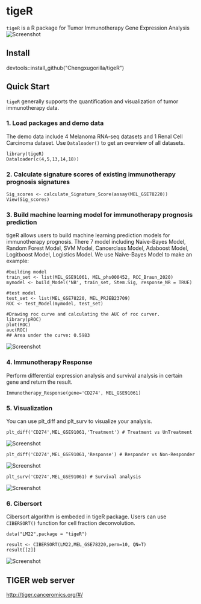 # tigeR
`tigeR` is a R package for Tumor Immunotherapy Gene Expression Analysis
![Screenshot](https://github.com/Chengxugorilla/tigeR/raw/main/man/figures/logo.png)

## Install
devtools::install_github("Chengxugorilla/tigeR")

## Quick Start
`tigeR` generally supports the quantification and visualization of tumor immunotherapy data. 

### 1. Load packages and demo data
The demo data include 4 Melanoma RNA-seq datasets and 1 Renal Cell Carcinoma dataset. Use `Dataloader()` to get an overview of all datasets.
```
library(tigeR)
Dataloader(c(4,5,13,14,18))
```
### 2. Calculate signature scores of existing immunotherapy prognosis signatures
```
Sig_scores <- calculate_Signature_Score(assay(MEL_GSE78220))
View(Sig_scores)
```
### 3. Build machine learning model for immunotherapy prognosis prediction
  tigeR allows users to build machine learning prediction models for immunotherapy prognosis. There 7 model including Naive-Bayes Model, Random Forest Model, SVM Model, Cancerclass Model, Adaboost Model, Logitboost Model, Logistics Model.
  We use Naive-Bayes Model to make an example:
```
#building model
train_set <- list(MEL_GSE91061, MEL_phs000452, RCC_Braun_2020)
mymodel <- build_Model('NB', train_set, Stem.Sig, response_NR = TRUE)

#test model
test_set <- list(MEL_GSE78220, MEL_PRJEB23709)
ROC <- test_Model(mymodel, test_set)

#Drawing roc curve and calculating the AUC of roc curver.
library(pROC)
plot(ROC)
auc(ROC)
## Area under the curve: 0.5983
```
![Screenshot](https://github.com/Chengxugorilla/tigeR/raw/main/man/figures/ROC.png)
### 4. Immunotherapy Response
Perform differential expression analysis and survival analysis in certain gene and return the result.
```
Immunotherapy_Response(gene='CD274', MEL_GSE91061)
```
### 5. Visualization
You can use plt_diff and plt_surv to visualize your analysis.
```
plt_diff('CD274',MEL_GSE91061,'Treatment') # Treatment vs UnTreatment
```
![Screenshot](https://github.com/Chengxugorilla/tigeR/raw/main/man/figures/Treatment.png)
```
plt_diff('CD274',MEL_GSE91061,'Response') # Responder vs Non-Responder
```
![Screenshot](https://github.com/Chengxugorilla/tigeR/raw/main/man/figures/Response.png)
```
plt_surv('CD274',MEL_GSE91061) # Survival analysis
```
![Screenshot](https://github.com/Chengxugorilla/tigeR/raw/main/man/figures/Survival.png)
### 6. Cibersort
Cibersort algorithm is embeded in tigeR package. Users can use `CIBERSORT()` function for cell fraction deconvolution.
```
data("LM22",package = "tigeR")

result <- CIBERSORT(LM22,MEL_GSE78220,perm=10, QN=T)
result[[2]]
```
![Screenshot](https://github.com/Chengxugorilla/tigeR/raw/main/man/figures/CIBERSORT.png)

## TIGER web server
http://tiger.canceromics.org/#/
